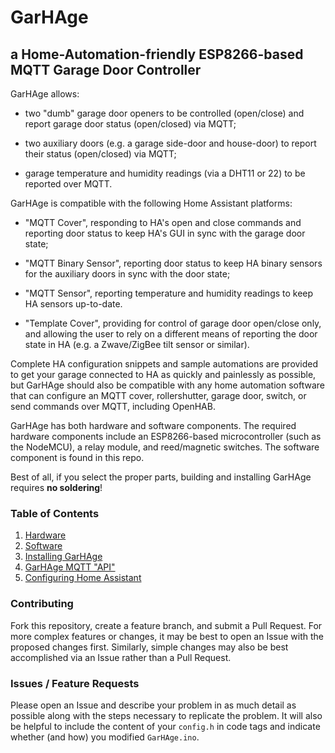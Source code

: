 # GarHAge
## a Home-Automation-friendly ESP8266-based MQTT Garage Door Controller

GarHAge allows:

- two "dumb" garage door openers to be controlled (open/close) and report garage door status (open/closed) via MQTT;

- two auxiliary doors (e.g. a garage side-door and house-door) to report their status (open/closed) via MQTT;

- garage temperature and humidity readings (via a DHT11 or 22) to be reported over MQTT.

GarHAge is compatible with the following Home Assistant platforms: 

- "MQTT Cover", responding to HA's open and close commands and reporting door status to keep HA's GUI in sync with the garage door state; 

- "MQTT Binary Sensor", reporting door status to keep HA binary sensors for the auxiliary doors in sync with the door state; 

- "MQTT Sensor", reporting temperature and humidity readings to keep HA sensors up-to-date.

- "Template Cover", providing for control of garage door open/close only, and allowing the user to rely on a different means of reporting the door state in HA (e.g. a Zwave/ZigBee tilt sensor or similar).

Complete HA configuration snippets and sample automations are provided to get your garage connected to HA as quickly and painlessly as possible, but GarHAge should also be compatible with any home automation software that can configure an MQTT cover, rollershutter, garage door, switch, or send commands over MQTT, including OpenHAB.

GarHAge has both hardware and software components. The required hardware components include an ESP8266-based microcontroller (such as the NodeMCU), a relay module, and reed/magnetic switches. The software component is found in this repo.

Best of all, if you select the proper parts, building and installing GarHAge requires **no soldering**!

### Table of Contents

1. [Hardware](hardware.md)
1. [Software](software.md)
1. [Installing GarHAge](installing.md)
1. [GarHAge MQTT "API"](api.md)
1. [Configuring Home Assistant](configuringHA.md)

### Contributing

Fork this repository, create a feature branch, and submit a Pull Request. For more complex features or changes, it may be best to open an Issue with the proposed changes first. Similarly, simple changes may also be best accomplished via an Issue rather than a Pull Request.

### Issues / Feature Requests

Please open an Issue and describe your problem in as much detail as possible along with the steps necessary to replicate the problem. It will also be helpful to include the content of your `config.h` in code tags and indicate whether (and how) you modified `GarHAge.ino`.
